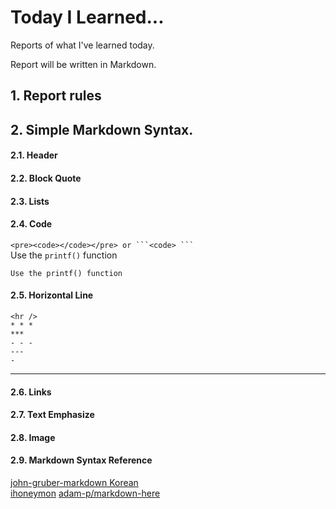 # Today I Learned...

Reports of what I've learned today.

Report will be written in Markdown.
## 1. Report rules

## 2. Simple Markdown Syntax.

#### 2.1. Header


#### 2.2. Block Quote

#### 2.3. Lists

#### 2.4. Code
`<pre><code></code></pre> or ```<code> ``` `<br>
Use the `printf()` function
```
Use the printf() function
```
#### 2.5. Horizontal Line

```
<hr />
* * *
***
- - -
---
-
```
---

#### 2.6. Links

#### 2.7. Text Emphasize

#### 2.8. Image

#### 2.9. Markdown Syntax Reference
[john-gruber-markdown Korean](https://nolboo.kim/blog/2013/09/07/john-gruber-markdown/) <br>
[ihoneymon](https://gist.github.com/ihoneymon/652be052a0727ad59601#this-is-an-h1)
[adam-p/markdown-here](https://github.com/adam-p/markdown-here/wiki/Markdown-Cheatsheet#blockquotes)
